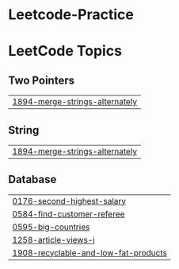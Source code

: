 # Leetcode-Practice
<!---LeetCode Topics Start-->
# LeetCode Topics
## Two Pointers
|  |
| ------- |
| [1894-merge-strings-alternately](https://github.com/Raghwendra200/Leetcode-Practice/tree/master/1894-merge-strings-alternately) |
## String
|  |
| ------- |
| [1894-merge-strings-alternately](https://github.com/Raghwendra200/Leetcode-Practice/tree/master/1894-merge-strings-alternately) |
## Database
|  |
| ------- |
| [0176-second-highest-salary](https://github.com/Raghwendra200/Leetcode-Practice/tree/master/0176-second-highest-salary) |
| [0584-find-customer-referee](https://github.com/Raghwendra200/Leetcode-Practice/tree/master/0584-find-customer-referee) |
| [0595-big-countries](https://github.com/Raghwendra200/Leetcode-Practice/tree/master/0595-big-countries) |
| [1258-article-views-i](https://github.com/Raghwendra200/Leetcode-Practice/tree/master/1258-article-views-i) |
| [1908-recyclable-and-low-fat-products](https://github.com/Raghwendra200/Leetcode-Practice/tree/master/1908-recyclable-and-low-fat-products) |
<!---LeetCode Topics End-->